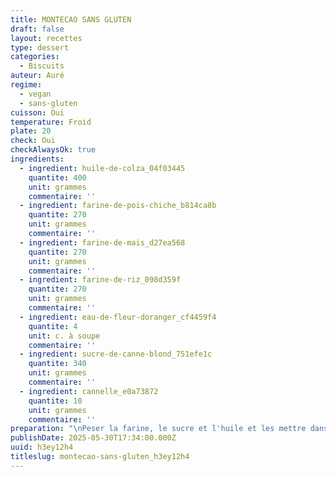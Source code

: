 ```yaml
---
title: MONTECAO SANS GLUTEN
draft: false
layout: recettes
type: dessert
categories:
  - Biscuits
auteur: Auré
regime:
  - vegan
  - sans-gluten
cuisson: Oui
temperature: Froid
plate: 20
check: Oui
checkAlwaysOk: true
ingredients:
  - ingredient: huile-de-colza_04f03445
    quantite: 400
    unit: grammes
    commentaire: ''
  - ingredient: farine-de-pois-chiche_b814ca8b
    quantite: 270
    unit: grammes
    commentaire: ''
  - ingredient: farine-de-mais_d27ea568
    quantite: 270
    unit: grammes
    commentaire: ''
  - ingredient: farine-de-riz_098d359f
    quantite: 270
    unit: grammes
    commentaire: ''
  - ingredient: eau-de-fleur-doranger_cf4459f4
    quantite: 4
    unit: c. à soupe
    commentaire: ''
  - ingredient: sucre-de-canne-blond_751efe1c
    quantite: 340
    unit: grammes
    commentaire: ''
  - ingredient: cannelle_e0a73872
    quantite: 10
    unit: grammes
    commentaire: ''
preparation: "\nPeser la farine, le sucre et l'huile et les mettre dans un saladier ou le bol du mixer.\n\nBattre avec les crochets pétrisseurs.\n\nQuand la pâte est bien\_ homogène, façonner des petites boules en prélevant la pâte avec une cuillère à café.\n\nLa pâte étant un peu friable, on la presse bien entre les paumes des mains.\n\nDisposer sur une plaque recouverte de papier cuisson. \n\nAplatir légèrement le dessus de chaque boule\_ et saupoudrer d'une petite pincée de cannelle.\n\nEnfourner dans le four préchauffé à 175° durant 7 à 10 minutes.\n\nQuand le dessus des biscuits commence à se craqueler, baisser la \ntempérature à 150 ° et poursuivre la cuisson environ 5 à 7 minutes.\n\nParsemer à nouveau d'une petite pincée de cannelle."
publishDate: 2025-05-30T17:34:00.000Z
uuid: h3ey12h4
titleslug: montecao-sans-gluten_h3ey12h4
---
```


